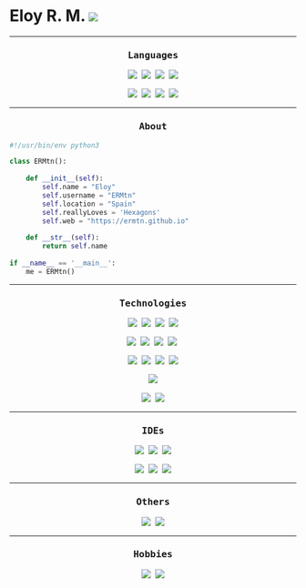 <h1>
    Eloy R. M.
    <span>
        <img src="https://img.shields.io/badge/Junior-Developer-lightgrey?style=for-the-badge">
    </span>
</h1>

---
<h3 align="center" style="font-family: monospace;">Languages</h3>
<div>
    <div align="center">
        <img src="https://img.shields.io/badge/-Python-14354C?style=for-the-badge&logo=python&logoColor=white&labelColor=282828">&nbsp;
        <img src="https://img.shields.io/badge/-JavaScript-F7DF1E?style=for-the-badge&logo=javascript&logoColor=F7DF1E&labelColor=282828">&nbsp;
        <img src="https://img.shields.io/badge/-HTML5-E34F26?style=for-the-badge&logo=html5&logoColor=E34F26&labelColor=282828">&nbsp;
        <img src="https://img.shields.io/badge/-CSS3-1572B6?style=for-the-badge&logo=css3&logoColor=1572B6&labelColor=282828">
        <p></p>
        <img src="https://img.shields.io/badge/-JAVA-ED8B00?style=for-the-badge&logo=java&logoColor=ED8B00&labelColor=282828">&nbsp;
        <img src="https://img.shields.io/badge/-Kotlin-0095D5?style=for-the-badge&logo=kotlin&logoColor=0095D5&labelColor=282828">&nbsp;
        <img src="https://img.shields.io/badge/-C%20Sharp-682876?style=for-the-badge&logo=csharp&logoColor=682876&labelColor=282828">&nbsp;
        <img src="https://img.shields.io/badge/-PHP-777BB4?style=for-the-badge&logo=php&logoColor=777BB4&labelColor=282828">
    </div>
</div>

---
<h3 align="center" style="font-family: monospace;">About</h3>

```python
#!/usr/bin/env python3

class ERMtn():
    
    def __init__(self):
        self.name = "Eloy"
        self.username = "ERMtn"
        self.location = "Spain"
        self.reallyLoves = 'Hexagons'
        self.web = "https://ermtn.github.io"
  
    def __str__(self):
        return self.name
  
if __name__ == '__main__':
    me = ERMtn()
```
---
<h3 align="center" style="font-family: monospace;">Technologies</h3>
<div align="center">
    <img src="https://img.shields.io/badge/Node-339933?style=for-the-badge&logo=Node.js&logoColor=339933&labelColor=282828">&nbsp;
    <img src="https://img.shields.io/badge/-Express-3178C6?style=for-the-badge&logo=node.js&logoColor=3178C6&labelColor=282828">&nbsp;
    <img src="https://img.shields.io/badge/-Spring-6DB33F?style=for-the-badge&logo=spring&logoColor=6DB33F&labelColor=282828">&nbsp;
    <img src="https://img.shields.io/badge/-Spring%20Boot-6DB33F?style=for-the-badge&logo=springboot&logoColor=6DB33F&labelColor=282828">
    <p></p>
    <img src="https://img.shields.io/badge/-MongoDB-47A248?style=for-the-badge&logo=mongodb&logoColor=47A248&labelColor=282828">&nbsp;
    <img src="https://img.shields.io/badge/-MySQL-046d8a?style=for-the-badge&logo=mysql&logoColor=046d8a&labelColor=282828">&nbsp;
    <img src="https://img.shields.io/badge/-Git-f05032?style=for-the-badge&logo=git&%20studio&logoColor=f05032&labelColor=282828">&nbsp;
    <img src="https://img.shields.io/badge/-Android%20studio-3DDC84?style=for-the-badge&logo=android%20studio&logoColor=3DDC84&labelColor=282828">&nbsp;
    <p></p>
     <img src="https://img.shields.io/badge/-SQLite-00577d?style=for-the-badge&logo=sqlite&%20studio&logoColor=00577d&labelColor=282828">&nbsp;
    <img src="https://img.shields.io/badge/-Angular-a6120d?style=for-the-badge&logo=angular&logoColor=a6120d&labelColor=282828">&nbsp;
    <img src="https://img.shields.io/badge/-TailWind%20CSS-3178C6?style=for-the-badge&logo=tailwindcss&logoColor=3178C6&labelColor=282828">&nbsp;
    <img src="https://img.shields.io/badge/-Bootstrap-7952B3?style=for-the-badge&logo=bootstrap&logoColor=7952B3&labelColor=282828">
    <p></p>
    <img src="https://img.shields.io/badge/-Docker-2496ED?style=for-the-badge&logo=docker&logoColor=2496ED&labelColor=282828">
</div>
<br>
<div align="center">
    <img src="https://img.shields.io/badge/Windows-007bd6?style=for-the-badge&logo=windows&logoColor=007bd6&labelColor=282828">&nbsp;
    <img src="https://img.shields.io/badge/Linux-fcc624?style=for-the-badge&logo=linux&logoColor=fcc624&labelColor=282828">
</div>

---
<h3 align="center" style="font-family: monospace;">IDEs</h3>
<div align="center">
    <img src="https://img.shields.io/badge/PyCharm-black.svg?&style=for-the-badge&logo=PyCharm&logoColor=black&labelColor=282828">&nbsp;
    <img src="https://img.shields.io/badge/Eclipse-525c86?style=for-the-badge&logo=eclipse&logoColor=525c86&labelColor=282828">&nbsp;
    <img src="https://img.shields.io/badge/Visual_Studio-5C2D91?style=for-the-badge&logo=visual%20studio&logoColor=5C2D91&labelColor=282828">
    <p></p>
    <img src="https://img.shields.io/badge/Visual_Studio_Code-0078D4?style=for-the-badge&logo=visual%20studio%20code&logoColor=0078D4&labelColor=282828">&nbsp;
    <img src="https://img.shields.io/badge/Notepad++-90E59A.svg?style=for-the-badge&logo=notepad%2B%2B&logoColor=90E59A&labelColor=282828">&nbsp;
    <img src="https://img.shields.io/badge/sublime_text-ff9800.svg?&style=for-the-badge&logo=sublime-text&logoColor=ff9800&labelColor=282828">
</div>

---
<h3 align="center" style="font-family: monospace;">Others</h3>
<div align="center">
    <img src="https://img.shields.io/badge/Photoshop-31a8ff.svg?&style=for-the-badge&logo=adobe%20photoshop&logoColor=31a8ff&labelColor=282828">&nbsp;
    <img src="https://img.shields.io/badge/Fusion%20360-b86a18?style=for-the-badge&logo=autodesk&logoColor=b86a18&labelColor=282828">
</div>

---
<h3 align="center" style="font-family: monospace;">Hobbies</h3>
<div align="center">
    <img src="https://img.shields.io/badge/-Arduino-00979D?style=for-the-badge&logo=Arduino&logoColor=00979D&labelColor=282828">&nbsp;
    <img src="https://img.shields.io/badge/-Raspberry%20Pi-A22846?style=for-the-badge&logo=Arduino&logoColor=A22846&labelColor=282828">
</div>
<br>

<br><br>

